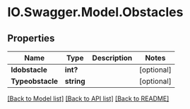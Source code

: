 # IO.Swagger.Model.Obstacles
## Properties

Name | Type | Description | Notes
------------ | ------------- | ------------- | -------------
**Idobstacle** | **int?** |  | [optional] 
**Typeobstacle** | **string** |  | [optional] 

[[Back to Model list]](../README.md#documentation-for-models) [[Back to API list]](../README.md#documentation-for-api-endpoints) [[Back to README]](../README.md)

